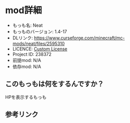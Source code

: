 # mod詳細

- もっも名: Neat
- もっものバージョン: 1.4-17
- DLリンク: https://www.curseforge.com/minecraft/mc-mods/neat/files/2595310
- LICENCE: [Custom License ](https://www.curseforge.com/minecraft/mc-mods/neat/files/2595310)
- Project ID: 238372
- 前提mod: N/A
- 依存mod: N/A

## このもっもは何をするんですか？
HPを表示するもっも

## 参考リンク

